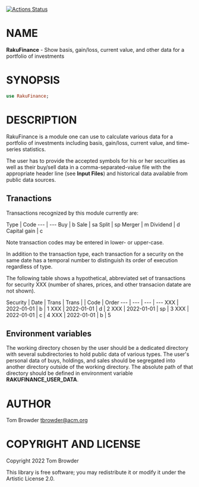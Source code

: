 [![Actions Status](https://github.com/tbrowder/RakuFinance/actions/workflows/test.yml/badge.svg)](https://github.com/tbrowder/RakuFinance/actions)

NAME
====

**RakuFinance** - Show basis, gain/loss, current value, and other data for a portfolio of investments

SYNOPSIS
========

```raku
use RakuFinance;
```

DESCRIPTION
===========

RakuFinance is a module one can use to calculate various data for a portfolio of investments including basis, gain/loss, current value, and time-series statistics.

The user has to provide the accepted symbols for his or her securities as well as their buy/sell data in a comma-separated-value file with the appropriate header line (see **Input Files**) and historical data available from public data sources.

Tranactions
-----------

Transactions recognized by this module currently are:

Type | Code --- | --- Buy | b Sale | sa Split | sp Merger | m Dividend | d Capital gain | c 

Note transaction codes may be entered in lower- or upper-case.

In addition to the transaction type, each transaction for a security on the same date has a temporal number to distinguish its order of execution regardless of type.

The following table shows a hypothetical, abbreviated set of transactions for security XXX (number of shares, prices, and other transacion datate are not shown).

Security | Date | Trans | Trans | | Code | Order --- | --- | --- | --- XXX | 2022-01-01 | b | 1 XXX | 2022-01-01 | d | 2 XXX | 2022-01-01 | sp | 3 XXX | 2022-01-01 | c | 4 XXX | 2022-01-01 | b | 5

Environment variables
---------------------

The working directory chosen by the user should be a dedicated directory with several subdirectories to hold public data of various types. The user's personal data of buys, holdings, and sales should be segregated into another directory outside of the working directory. The absolute path of that directory should be defined in environment variable **RAKUFINANCE_USER_DATA**.

AUTHOR
======

Tom Browder <tbrowder@acm.org>

COPYRIGHT AND LICENSE
=====================

Copyright 2022 Tom Browder

This library is free software; you may redistribute it or modify it under the Artistic License 2.0.

